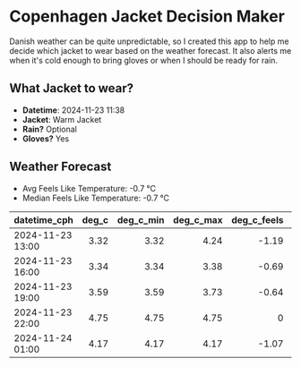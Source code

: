 
# Copenhagen Jacket Decision Maker

Danish weather can be quite unpredictable, so I created this app to help me decide which jacket to wear based on the weather forecast. 
It also alerts me when it's cold enough to bring gloves or when I should be ready for rain.

## What Jacket to wear?

- **Datetime**: 2024-11-23 11:38
- **Jacket**: Warm Jacket
- **Rain?** Optional
- **Gloves?** Yes

## Weather Forecast
- Avg Feels Like Temperature: -0.7 °C
- Median Feels Like Temperature: -0.7 °C

| datetime_cph     |   deg_c |   deg_c_min |   deg_c_max |   deg_c_feels | weather   | wind   | rain   |
|:-----------------|--------:|------------:|------------:|--------------:|:----------|:-------|:-------|
| 2024-11-23 13:00 |    3.32 |        3.32 |        4.24 |         -1.19 | Clouds    | High   | None   |
| 2024-11-23 16:00 |    3.34 |        3.34 |        3.38 |         -0.69 | Clouds    | Low    | None   |
| 2024-11-23 19:00 |    3.59 |        3.59 |        3.73 |         -0.64 | Clouds    | Medium | None   |
| 2024-11-23 22:00 |    4.75 |        4.75 |        4.75 |          0    | Clouds    | High   | None   |
| 2024-11-24 01:00 |    4.17 |        4.17 |        4.17 |         -1.07 | Rain      | High   | Low    |
        